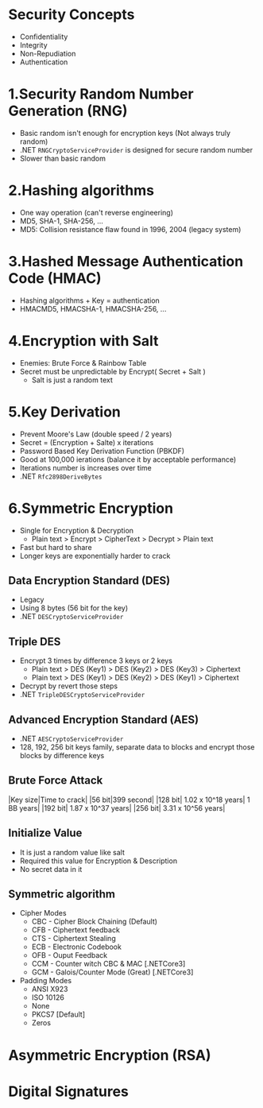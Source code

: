 # Security Concepts
* Confidentiality
* Integrity
* Non-Repudiation
* Authentication

# 1.Security Random Number Generation (RNG)
* Basic random isn't enough for encryption keys (Not always truly random)
* .NET `RNGCryptoServiceProvider` is designed for secure random number
* Slower than basic random

# 2.Hashing algorithms
* One way operation (can't reverse engineering)
* MD5, SHA-1, SHA-256, ...
* MD5: Collision resistance flaw found in 1996, 2004 (legacy system)

# 3.Hashed Message Authentication Code (HMAC)
* Hashing algorithms + Key = authentication
* HMACMD5, HMACSHA-1, HMACSHA-256, ...

# 4.Encryption with Salt
* Enemies: Brute Force & Rainbow Table
* Secret must be unpredictable by Encrypt( Secret + Salt )
	* Salt is just a random text

# 5.Key Derivation
* Prevent Moore's Law (double speed / 2 years)
* Secret = (Encryption + Salte) x iterations
* Password Based Key Derivation Function (PBKDF)
* Good at 100,000 ierations (balance it by acceptable performance)
* Iterations number is increases over time
* .NET `Rfc2898DeriveBytes`

# 6.Symmetric Encryption
* Single for Encryption & Decryption
	* Plain text > Encrypt > CipherText > Decrypt > Plain text
* Fast but hard to share
* Longer keys are exponentially harder to crack

## Data Encryption Standard (DES)
* Legacy
* Using 8 bytes (56 bit for the key)
* .NET `DESCryptoServiceProvider`

## Triple DES
* Encrypt 3 times by difference 3 keys or 2 keys
	* Plain text > DES (Key1) > DES (Key2) > DES (Key3) > Ciphertext
	* Plain text > DES (Key1) > DES (Key2) > DES (Key1) > Ciphertext
* Decrypt by revert those steps
* .NET `TripleDESCryptoServiceProvider`

## Advanced Encryption Standard (AES)
* .NET `AESCryptoServiceProvider`
* 128, 192, 256 bit keys family, separate data to blocks and encrypt those blocks by difference keys

## Brute Force Attack
|Key size|Time to crack|
|56 bit|399 second|
|128 bit| 1.02 x 10^18 years| 1 BB years|
|192 bit| 1.87 x 10^37 years|
|256 bit| 3.31 x 10^56 years|

## Initialize Value
* It is just a random value like salt
* Required this value for Encryption & Description
* No secret data in it

## Symmetric algorithm
* Cipher Modes
	* CBC - Cipher Block Chaining (Default)
	* CFB - Ciphertext feedback
	* CTS - Ciphertext Stealing
	* ECB - Electronic Codebook
	* OFB - Ouput Feedback
	* CCM - Counter witch CBC & MAC [.NETCore3]
	* GCM - Galois/Counter Mode (Great) [.NETCore3]
* Padding Modes
	* ANSI X923
	* ISO 10126
	* None
	* PKCS7 [Default]
	* Zeros

# Asymmetric Encryption (RSA)
# Digital Signatures